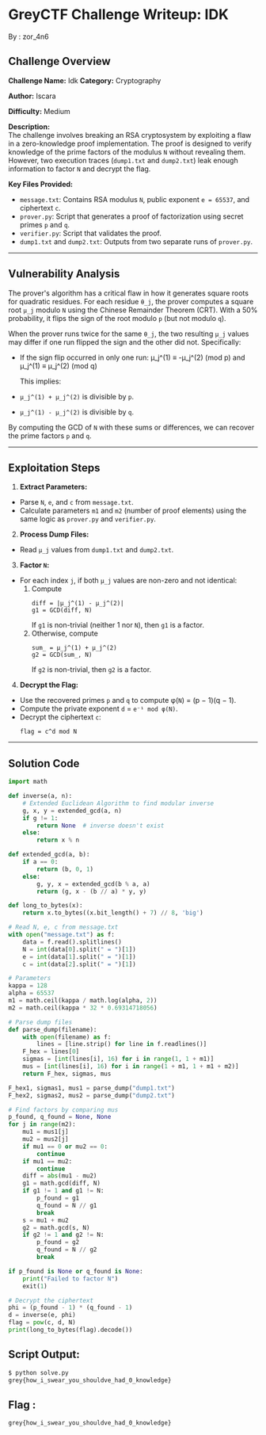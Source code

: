 # GreyCTF Challenge Writeup: IDK
By : zor_4n6

## Challenge Overview

**Challenge Name:** Idk 
**Category:** Cryptography

**Author:** Iscara

**Difficulty:** Medium  

**Description:**  
The challenge involves breaking an RSA cryptosystem by exploiting a flaw in a zero-knowledge proof implementation. The proof is designed to verify knowledge of the prime factors of the modulus `N` without revealing them. However, two execution traces (`dump1.txt` and `dump2.txt`) leak enough information to factor `N` and decrypt the flag.

**Key Files Provided:**
- `message.txt`: Contains RSA modulus `N`, public exponent `e = 65537`, and ciphertext `c`.
- `prover.py`: Script that generates a proof of factorization using secret primes `p` and `q`.
- `verifier.py`: Script that validates the proof.
- `dump1.txt` and `dump2.txt`: Outputs from two separate runs of `prover.py`.

---

## Vulnerability Analysis
The prover's algorithm has a critical flaw in how it generates square roots for quadratic residues. For each residue `θ_j`, the prover computes a square root `μ_j` modulo `N` using the Chinese Remainder Theorem (CRT). With a 50% probability, it flips the sign of the root modulo `p` (but not modulo `q`).

When the prover runs twice for the same `θ_j`, the two resulting `μ_j` values may differ if one run flipped the sign and the other did not. Specifically:

- If the sign flip occurred in only one run:
  μ_j^(1) ≡ -μ_j^(2) (mod p) and μ_j^(1) ≡ μ_j^(2) (mod q)


  This implies:
- `μ_j^(1) + μ_j^(2)` is divisible by `p`.
- `μ_j^(1) - μ_j^(2)` is divisible by `q`.

By computing the GCD of `N` with these sums or differences, we can recover the prime factors `p` and `q`.

---

## Exploitation Steps

1. **Extract Parameters:**
 - Parse `N`, `e`, and `c` from `message.txt`.
 - Calculate parameters `m1` and `m2` (number of proof elements) using the same logic as `prover.py` and `verifier.py`.

2. **Process Dump Files:**
 - Read `μ_j` values from `dump1.txt` and `dump2.txt`.

3. **Factor `N`:**
 - For each index `j`, if both `μ_j` values are non-zero and not identical:
   1. Compute 
      ```
      diff = |μ_j^(1) - μ_j^(2)|
      g1 = GCD(diff, N)
      ```
      If `g1` is non-trivial (neither 1 nor `N`), then `g1` is a factor.
   2. Otherwise, compute 
      ```
      sum_ = μ_j^(1) + μ_j^(2)
      g2 = GCD(sum_, N)
      ```
      If `g2` is non-trivial, then `g2` is a factor.

4. **Decrypt the Flag:**
 - Use the recovered primes `p` and `q` to compute φ(`N`) = (p − 1)(q − 1).
 - Compute the private exponent `d` = `e⁻¹ mod φ(N)`.
 - Decrypt the ciphertext `c`:
   ```
   flag = c^d mod N
   ```

---

## Solution Code
```python
import math

def inverse(a, n):
    # Extended Euclidean Algorithm to find modular inverse
    g, x, y = extended_gcd(a, n)
    if g != 1:
        return None  # inverse doesn't exist
    else:
        return x % n

def extended_gcd(a, b):
    if a == 0:
        return (b, 0, 1)
    else:
        g, y, x = extended_gcd(b % a, a)
        return (g, x - (b // a) * y, y)

def long_to_bytes(x):
    return x.to_bytes((x.bit_length() + 7) // 8, 'big')

# Read N, e, c from message.txt
with open("message.txt") as f:
    data = f.read().splitlines()
    N = int(data[0].split(" = ")[1])
    e = int(data[1].split(" = ")[1])
    c = int(data[2].split(" = ")[1])

# Parameters
kappa = 128
alpha = 65537
m1 = math.ceil(kappa / math.log(alpha, 2))
m2 = math.ceil(kappa * 32 * 0.69314718056)

# Parse dump files
def parse_dump(filename):
    with open(filename) as f:
        lines = [line.strip() for line in f.readlines()]
    F_hex = lines[0]
    sigmas = [int(lines[i], 16) for i in range(1, 1 + m1)]
    mus = [int(lines[i], 16) for i in range(1 + m1, 1 + m1 + m2)]
    return F_hex, sigmas, mus

F_hex1, sigmas1, mus1 = parse_dump("dump1.txt")
F_hex2, sigmas2, mus2 = parse_dump("dump2.txt")

# Find factors by comparing mus
p_found, q_found = None, None
for j in range(m2):
    mu1 = mus1[j]
    mu2 = mus2[j]
    if mu1 == 0 or mu2 == 0:
        continue
    if mu1 == mu2:
        continue
    diff = abs(mu1 - mu2)
    g1 = math.gcd(diff, N)
    if g1 != 1 and g1 != N:
        p_found = g1
        q_found = N // g1
        break
    s = mu1 + mu2
    g2 = math.gcd(s, N)
    if g2 != 1 and g2 != N:
        p_found = g2
        q_found = N // g2
        break

if p_found is None or q_found is None:
    print("Failed to factor N")
    exit(1)

# Decrypt the ciphertext
phi = (p_found - 1) * (q_found - 1)
d = inverse(e, phi)
flag = pow(c, d, N)
print(long_to_bytes(flag).decode())
  ```

## Script Output:

```bash
$ python solve.py
grey{how_i_swear_you_shouldve_had_0_knowledge}

```

## Flag :
```txt
grey{how_i_swear_you_shouldve_had_0_knowledge}
```
